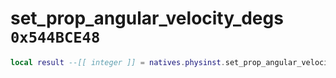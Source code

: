 # set_prop_angular_velocity_degs `0x544BCE48`

```lua
local result --[[ integer ]] = natives.physinst.set_prop_angular_velocity_degs(_unk0 --[[ integer ]], _unk1 --[[ integer ]])
```